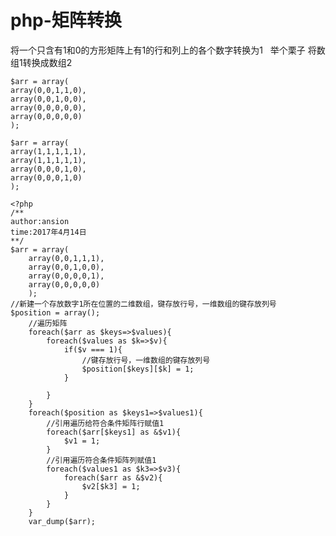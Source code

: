 # php-矩阵转换
将一个只含有1和0的方形矩阵上有1的行和列上的各个数字转换为1
 
举个栗子 将数组1转换成数组2

    $arr = array(
    array(0,0,1,1,0),
    array(0,0,1,0,0),
    array(0,0,0,0,0),
    array(0,0,0,0,0)
    );
    
    $arr = array(
    array(1,1,1,1,1),
    array(1,1,1,1,1),
    array(0,0,0,1,0),
    array(0,0,0,1,0)
    );

    <?php
    /**
    author:ansion
    time:2017年4月14日
    **/
    $arr = array(
        array(0,0,1,1,1),
        array(0,0,1,0,0),
        array(0,0,0,0,1),
        array(0,0,0,0,0)
        );
    //新建一个存放数字1所在位置的二维数组，键存放行号，一维数组的键存放列号
    $position = array();
        //遍历矩阵
        foreach($arr as $keys=>$values){
            foreach($values as $k=>$v){
                if($v === 1){
                    //键存放行号，一维数组的键存放列号
                    $position[$keys][$k] = 1;
                }

            }
        }
        foreach($position as $keys1=>$values1){
            //引用遍历给符合条件矩阵行赋值1
            foreach($arr[$keys1] as &$v1){
                $v1 = 1;
            }
            //引用遍历符合条件矩阵列赋值1
            foreach($values1 as $k3=>$v3){
                foreach($arr as &$v2){
                    $v2[$k3] = 1;
                }            
            }
        }
        var_dump($arr);
